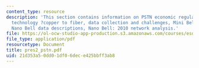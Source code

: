 ```yaml
---
content_type: resource
description: 'This section contains information on PSTN economic regulation (US),
  technology ?copper to fiber, data collection and challenges, Mini Bell network,
  Nano Bell data descriptions, Nano Bell: 2010 network analysis.'
file: https://ol-ocw-studio-app-production.s3.amazonaws.com/courses/esd-342-advanced-system-architecture-spring-2006/21d353a50dd01df06dece425bbff3ab8_pres2_pstn.pdf
file_type: application/pdf
resourcetype: Document
title: pres2_pstn.pdf
uid: 21d353a5-0dd0-1df0-6dec-e425bbff3ab8
---
```


